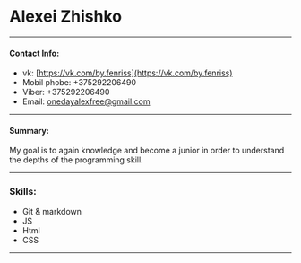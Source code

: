 # Alexei Zhishko #
***
#### Contact Info:
* vk:  [https://vk.com/by.fenriss](https://vk.com/by.fenriss)
* Mobil phobe: +375292206490
* Viber: +375292206490
* Email: onedayalexfree@gmail.com
* ***
#### Summary:
My goal is to again knowledge and become a junior in order to understand the depths of the programming skill.
***
### Skills:
* Git & markdown
* JS
* Html 
* CSS
***